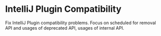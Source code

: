 # IntelliJ Plugin Compatibility
Fix IntelliJ Plugin compatibility problems.
Focus on scheduled for removal API and usages of deprecated API, usages of internal API.